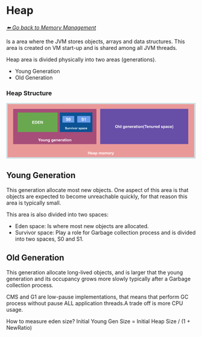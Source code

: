 # Heap

*[:arrow_left: Go back to Memory Management](./MEMORY_MANAGEMENT.md)*

Is a area where the JVM stores objects, arrays and data structures. This area is created on VM start-up and is shared among all JVM threads.

Heap area is divided physically into two areas (generations).

- Young Generation
- Old Generation


### Heap Structure
![heap structure](./img/heap-structure.png)

## Young Generation

This generation allocate most new objects. One aspect of this area is that objects are expected to become unreachable quickly, for that reason this area is typically small.

This area is also divided into two spaces:

- Eden space: Is where most new objects are allocated.
- Survivor space: Play a role for Garbage collection process and is divided into two spaces, S0 and S1. 


## Old Generation

This generation allocate long-lived objects, and is larger that the young generation and its occupancy grows more slowly typically after a Garbage collection process.


CMS and G1 are low-pause implementations, that means that perform GC process without pause ALL application threads.A trade off is more CPU usage.


How to measure eden size?
Initial Young Gen Size = Initial Heap Size / (1 + NewRatio)